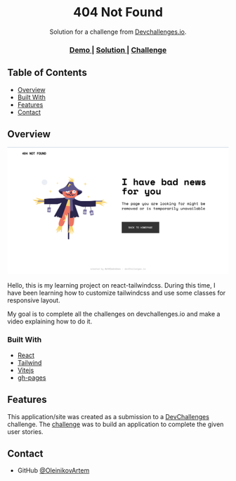 <!-- Please update value in the {}  -->

<h1 align="center">404 Not Found</h1>

<div align="center">
   Solution for a challenge from  <a href="http://devchallenges.io" target="_blank">Devchallenges.io</a>.
</div>

<div align="center">
  <h3>
    <a href="https://oleinikovartem.github.io/404-not-found-challenge/">
      Demo
    </a>
    <span> | </span>
    <a href="https://github.com/OleinikovArtem/404-not-found-challenge">
      Solution
    </a>
    <span> | </span>
    <a href="https://devchallenges.io/challenges/wBunSb7FPrIepJZAg0sY">
      Challenge
    </a>
  </h3>
</div>

<!-- TABLE OF CONTENTS -->

## Table of Contents

- [Overview](#overview)
- [Built With](#built-with)
- [Features](#features)
- [Contact](#contact)

<!-- OVERVIEW -->

## Overview

![screenshot](./public/preview.png)

Hello, this is my learning project on react-tailwindcss.
During this time, I have been learning how to customize tailwindcss and use some classes for responsive layout.

My goal is to complete all the challenges on devchallenges.io and make a video explaining how to do it.

### Built With

<!-- This section should list any major frameworks that you built your project using. Here are a few examples.-->

- [React](https://reactjs.org/)
- [Tailwind](https://tailwindcss.com/)
- [Vitejs](https://vitejs.dev/)
- [gh-pages](https://www.npmjs.com/package/gh-pages)

## Features

<!-- List the features of your application or follow the template. Don't share the figma file here :) -->

This application/site was created as a submission to a [DevChallenges](https://devchallenges.io/challenges) challenge. The [challenge](https://devchallenges.io/challenges/wBunSb7FPrIepJZAg0sY) was to build an application to complete the given user stories.

## Contact

- GitHub [@OleinikovArtem](https://github.com/OleinikovArtem)

